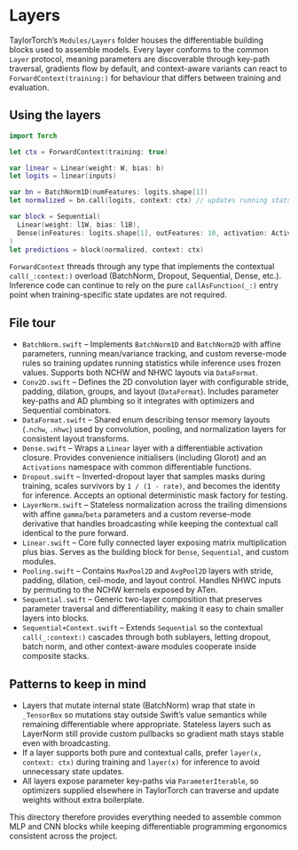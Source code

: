 # Layers

TaylorTorch’s `Modules/Layers` folder houses the differentiable building blocks used to assemble models. Every layer conforms to the common `Layer` protocol, meaning parameters are discoverable through key-path traversal, gradients flow by default, and context-aware variants can react to `ForwardContext(training:)` for behaviour that differs between training and evaluation.

## Using the layers

```swift
import Torch

let ctx = ForwardContext(training: true)

var linear = Linear(weight: W, bias: b)
let logits = linear(inputs)

var bn = BatchNorm1D(numFeatures: logits.shape[1])
let normalized = bn.call(logits, context: ctx) // updates running stats only when ctx.training == true

var block = Sequential(
  Linear(weight: l1W, bias: l1B),
  Dense(inFeatures: logits.shape[1], outFeatures: 10, activation: Activations.relu)
)
let predictions = block(normalized, context: ctx)
```

`ForwardContext` threads through any type that implements the contextual `call(_:context:)` overload (BatchNorm, Dropout, Sequential, Dense, etc.). Inference code can continue to rely on the pure `callAsFunction(_:)` entry point when training-specific state updates are not required.

## File tour

- `BatchNorm.swift` – Implements `BatchNorm1D` and `BatchNorm2D` with affine parameters, running mean/variance tracking, and custom reverse-mode rules so training updates running statistics while inference uses frozen values. Supports both NCHW and NHWC layouts via `DataFormat`.
- `Conv2D.swift` – Defines the 2D convolution layer with configurable stride, padding, dilation, groups, and layout (`DataFormat`). Includes parameter key-paths and AD plumbing so it integrates with optimizers and Sequential combinators.
- `DataFormat.swift` – Shared enum describing tensor memory layouts (`.nchw`, `.nhwc`) used by convolution, pooling, and normalization layers for consistent layout transforms.
- `Dense.swift` – Wraps a `Linear` layer with a differentiable activation closure. Provides convenience initialisers (including Glorot) and an `Activations` namespace with common differentiable functions.
- `Dropout.swift` – Inverted-dropout layer that samples masks during training, scales survivors by `1 / (1 - rate)`, and becomes the identity for inference. Accepts an optional deterministic mask factory for testing.
- `LayerNorm.swift` – Stateless normalization across the trailing dimensions with affine `gamma`/`beta` parameters and a custom reverse-mode derivative that handles broadcasting while keeping the contextual call identical to the pure forward.
- `Linear.swift` – Core fully connected layer exposing matrix multiplication plus bias. Serves as the building block for `Dense`, `Sequential`, and custom modules.
- `Pooling.swift` – Contains `MaxPool2D` and `AvgPool2D` layers with stride, padding, dilation, ceil-mode, and layout control. Handles NHWC inputs by permuting to the NCHW kernels exposed by ATen.
- `Sequential.swift` – Generic two-layer composition that preserves parameter traversal and differentiability, making it easy to chain smaller layers into blocks.
- `Sequential+Context.swift` – Extends `Sequential` so the contextual `call(_:context:)` cascades through both sublayers, letting dropout, batch norm, and other context-aware modules cooperate inside composite stacks.

## Patterns to keep in mind

- Layers that mutate internal state (BatchNorm) wrap that state in `_TensorBox` so mutations stay outside Swift’s value semantics while remaining differentiable where appropriate. Stateless layers such as LayerNorm still provide custom pullbacks so gradient math stays stable even with broadcasting.
- If a layer supports both pure and contextual calls, prefer `layer(x, context: ctx)` during training and `layer(x)` for inference to avoid unnecessary state updates.
- All layers expose parameter key-paths via `ParameterIterable`, so optimizers supplied elsewhere in TaylorTorch can traverse and update weights without extra boilerplate.

This directory therefore provides everything needed to assemble common MLP and CNN blocks while keeping differentiable programming ergonomics consistent across the project.
